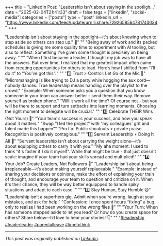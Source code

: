 +++
title = "LinkedIn Post: "Leadership isn't about staying in the spotligh..."
date = "2025-02-04T21:41:33"
draft = false
tags = ["linkedin", "social-media"]
categories = ["posts"]
type = "post"
linkedin_url = "https://www.linkedin.com/feed/update/urn:li:share:7292658564781740034"
+++

"Leadership isn't about staying in the spotlight—it's about knowing when to step aside so others can step up." 🌟"
""
"Being away of work and its packed schedules is giving me some quality time to experiment with AI tooling, but also to reflect. Something I've given some thought is precisely on being away. "
""
"When I first became a leader, I thought my job was to have all the answers. But over time, I realized that my greatest impact often came from creating opportunities for others to lead. Here’s how I shifted from “I’ll do it” to “You’ve got this”:"
""
"1️⃣ Trust > Control: Let Go of the Mic 🎤"
"Micromanaging is like trying to DJ a party while hogging the aux cord—nobody dances. True leadership means handing over the playlist to the crowd."
"Example: When someone asks you a question that you know someone in your team can answer better - send them their way. Remove yourself as broken phone."
"Will it work all the time? Of course not - but you will be there to support and turn setbacks into learning moments. Choosing the right moment to delegate will be crucial."
""
"2️⃣ Celebrate THEIR Wins (Not Yours) 🎉"
"Your team’s success is your success, and how you speak about it matters."
"Swap “I led the project” with “my colleagues' grit and talent made this happen”"
"Pro tip: Public shoutouts > private praise. Recognition is positively contagious."
""
"3️⃣ Servant Leadership ≠ Doing It All 🤝"
"Servant leadership isn’t about carrying the weight alone—it’s about equipping others to carry it with you."
"My aha moment: I used to think "it's faster if I do it myself". While that might be true - that just doesn't scale: imagine if your team had your skills spread and multiplied!"
""
"4️⃣ Your Job? Create Leaders, Not Followers 🌱"
"Leadership isn’t about being irreplaceable—it’s about making yourself replaceable."
"Example: instead of sharing your decisions or opinions, make the effort of explaining your train of thought, and encourage your team to question and critizise on it. When it's their chance, they will be way better equippped to handle spiky situations and adapt to each case. "
""
"5️⃣ Stay Human, Stay Humble 😄"
"Leadership isn’t a superhero gig. Admit when you’re wrong, laugh at your mistakes, and ask for help."
"Confession: I once spent hours “fixing” a bug, only to realize I had been working on the wrong files 🤦"
""
"Your Turn: When has someone stepped aside to let you lead? Or how do you create space for others? Share below—I’d love to hear your stories! 👇"
""
"[#leadership](https://www.linkedin.com/feed/hashtag/leadership) [#leaderleader](https://www.linkedin.com/feed/hashtag/leaderleader) [#parentalleave](https://www.linkedin.com/feed/hashtag/parentalleave) [#timetothink](https://www.linkedin.com/feed/hashtag/timetothink)

---

*This post was originally published on [LinkedIn](https://www.linkedin.com/in/adrianmoreno/recent-activity/all/).*